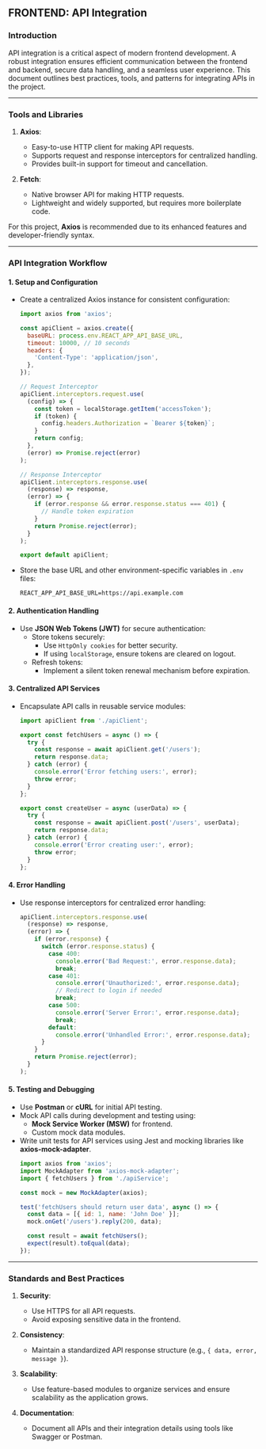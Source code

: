 ## FRONTEND: API Integration

### Introduction

API integration is a critical aspect of modern frontend development. A robust integration ensures efficient communication between the frontend and backend, secure data handling, and a seamless user experience. This document outlines best practices, tools, and patterns for integrating APIs in the project.

---

### Tools and Libraries

1. **Axios**:
   - Easy-to-use HTTP client for making API requests.
   - Supports request and response interceptors for centralized handling.
   - Provides built-in support for timeout and cancellation.

2. **Fetch**:
   - Native browser API for making HTTP requests.
   - Lightweight and widely supported, but requires more boilerplate code.

For this project, **Axios** is recommended due to its enhanced features and developer-friendly syntax.

---

### API Integration Workflow

#### 1. **Setup and Configuration**

- Create a centralized Axios instance for consistent configuration:
  ```javascript
  import axios from 'axios';

  const apiClient = axios.create({
    baseURL: process.env.REACT_APP_API_BASE_URL,
    timeout: 10000, // 10 seconds
    headers: {
      'Content-Type': 'application/json',
    },
  });

  // Request Interceptor
  apiClient.interceptors.request.use(
    (config) => {
      const token = localStorage.getItem('accessToken');
      if (token) {
        config.headers.Authorization = `Bearer ${token}`;
      }
      return config;
    },
    (error) => Promise.reject(error)
  );

  // Response Interceptor
  apiClient.interceptors.response.use(
    (response) => response,
    (error) => {
      if (error.response && error.response.status === 401) {
        // Handle token expiration
      }
      return Promise.reject(error);
    }
  );

  export default apiClient;
  ```

- Store the base URL and other environment-specific variables in `.env` files:
  ```plaintext
  REACT_APP_API_BASE_URL=https://api.example.com
  ```

#### 2. **Authentication Handling**

- Use **JSON Web Tokens (JWT)** for secure authentication:
  - Store tokens securely:
    - Use `HttpOnly cookies` for better security.
    - If using `localStorage`, ensure tokens are cleared on logout.
  - Refresh tokens:
    - Implement a silent token renewal mechanism before expiration.

#### 3. **Centralized API Services**

- Encapsulate API calls in reusable service modules:
  ```javascript
  import apiClient from './apiClient';

  export const fetchUsers = async () => {
    try {
      const response = await apiClient.get('/users');
      return response.data;
    } catch (error) {
      console.error('Error fetching users:', error);
      throw error;
    }
  };

  export const createUser = async (userData) => {
    try {
      const response = await apiClient.post('/users', userData);
      return response.data;
    } catch (error) {
      console.error('Error creating user:', error);
      throw error;
    }
  };
  ```

#### 4. **Error Handling**

- Use response interceptors for centralized error handling:
  ```javascript
  apiClient.interceptors.response.use(
    (response) => response,
    (error) => {
      if (error.response) {
        switch (error.response.status) {
          case 400:
            console.error('Bad Request:', error.response.data);
            break;
          case 401:
            console.error('Unauthorized:', error.response.data);
            // Redirect to login if needed
            break;
          case 500:
            console.error('Server Error:', error.response.data);
            break;
          default:
            console.error('Unhandled Error:', error.response.data);
        }
      }
      return Promise.reject(error);
    }
  );
  ```

#### 5. **Testing and Debugging**

- Use **Postman** or **cURL** for initial API testing.
- Mock API calls during development and testing using:
  - **Mock Service Worker (MSW)** for frontend.
  - Custom mock data modules.
- Write unit tests for API services using Jest and mocking libraries like **axios-mock-adapter**.
  ```javascript
  import axios from 'axios';
  import MockAdapter from 'axios-mock-adapter';
  import { fetchUsers } from './apiService';

  const mock = new MockAdapter(axios);

  test('fetchUsers should return user data', async () => {
    const data = [{ id: 1, name: 'John Doe' }];
    mock.onGet('/users').reply(200, data);

    const result = await fetchUsers();
    expect(result).toEqual(data);
  });
  ```

---

### Standards and Best Practices

1. **Security**:
   - Use HTTPS for all API requests.
   - Avoid exposing sensitive data in the frontend.

2. **Consistency**:
   - Maintain a standardized API response structure (e.g., `{ data, error, message }`).

3. **Scalability**:
   - Use feature-based modules to organize services and ensure scalability as the application grows.

4. **Documentation**:
   - Document all APIs and their integration details using tools like Swagger or Postman.